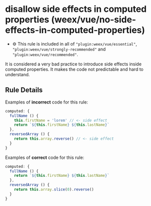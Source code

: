 # disallow side effects in computed properties (weex/vue/no-side-effects-in-computed-properties)

- :gear: This rule is included in all of `"plugin:weex/vue/essential"`, `"plugin:weex/vue/strongly-recommended"` and `"plugin:weex/vue/recommended"`.

It is considered a very bad practice to introduce side effects inside computed properties. It makes the code not predictable and hard to understand.


## Rule Details

Examples of **incorrect** code for this rule:

```js
computed: {
  fullName () {
    this.firstName = 'lorem' // <- side effect
    return `${this.firstName} ${this.lastName}`
  },
  reversedArray () {
    return this.array.reverse() // <- side effect
  }
}
```

Examples of **correct** code for this rule:

```js
computed: {
  fullName () {
    return `${this.firstName} ${this.lastName}`
  },
  reversedArray () {
    return this.array.slice(0).reverse()
  }
}
```
